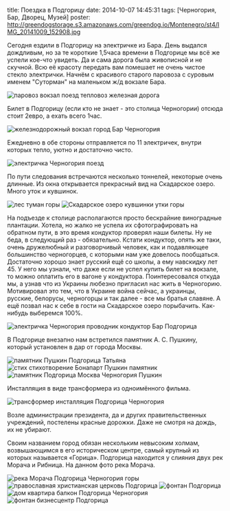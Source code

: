 title: Поездка в Подгорицу
date: 2014-10-07 14:45:31
tags: [Черногория, Бар, Дворец, Музей]
poster: http://greendogstorage.s3.amazonaws.com/greendog.io/Montenegro/st4/IMG_20141009_152908.jpg

Сегодня ездили в Подгорицу на электричке из Бара. День выдался дождливым, но за те короткие 1,5часа времени в Подгорице мы всё же успели кое-что увидеть. Да и сама дорога была живописной и не скучной. Всю её красоту передать вам помешает не очень чистое стекло электрички. Начнём с красивого старого паровоза с суровым именем "Суторман" на маленьком ж/д вокзале Бара.

![паровоз вокзал поезд тепловоз железная дорога](http://greendogstorage.s3.amazonaws.com/greendog.io/Montenegro/st4/IMG_8584.JPG)

Билет в Подгорицу (если кто не знает - это столица Черногории) отсюда стоит 2евро, а ехать всего 1час.

![железнодорожный вокзал город Бар Черногория](http://greendogstorage.s3.amazonaws.com/greendog.io/Montenegro/st4/IMAG1899.jpg)

Ежедневно в обе стороны отправляется по 11 электричек, внутри которых тепло, уютно и достаточно чисто.

![электричка Черногория поезд](http://greendogstorage.s3.amazonaws.com/greendog.io/Montenegro/st4/IMAG1905.jpg)

По пути следования встречаются несколько тоннелей, некоторые очень длинные. Из окна открывается прекрасный вид на Скадарское озеро. Много уток и кувшинок.

![лес туман горы](http://greendogstorage.s3.amazonaws.com/greendog.io/Montenegro/st4/IMG_8615.JPG)
![Скадарское озеро кувшинки утки горы](http://greendogstorage.s3.amazonaws.com/greendog.io/Montenegro/st4/IMG_8616.JPG)

На подъезде к столице располагаются просто бескрайние виноградные плантации. Хотела, но жалко не успела их сфотографировать на обратном пути, в это время кондуктор проверял наши билеты. Ну не беда, в следующий раз - обязательно. Кстати кондуктор, опять же таки, очень дружелюбный и разговорчивый человек, как и подавляющее большинство черногорцев, с которыми нам уже довелось пообщаться. Достаточно хорошо знает русский ещё со школы, а ему навскидку лет 45. У него мы узнали, что даже если не успел купить билет на вокзале, то можно оплатить его в вагоне у кондуктора. Поинтересовался откуда мы, а узнав что из Украины любезно пригласил нас жить в Черногорию. Мотивировал это тем, что в Украине война сейчас, а украинцы, русские, белорусы, черногорцы и так далее - все мы братья славяне. А ещё позвал нас к себе в гости на Скадарское озеро порыбачить. Как-нибудь выберемся 100%.

![электричка Черногория проводник кондуктор Бар Подгорица](http://greendogstorage.s3.amazonaws.com/greendog.io/Montenegro/st4/IMG_20141006_134914.jpg)

В Подгорице внезапно нам встретился памятник А. С. Пушкину, который установлен в дар от города Москвы.

![памятник Пушкин Подгорица Татьяна](http://greendogstorage.s3.amazonaws.com/greendog.io/Montenegro/st4/IMG_20141006_114428.jpg)
![стих стихотворение Бонапарт Пушкин памятник](http://greendogstorage.s3.amazonaws.com/greendog.io/Montenegro/st4/IMAG1903.jpg)
![памятник Подгорица Москва Черногория Пушкин](http://greendogstorage.s3.amazonaws.com/greendog.io/Montenegro/st4/IMAG1904.jpg)

Инсталляция в виде трансформера из одноимённого фильма.

![трансформер инсталляция Подгорица Черногория](http://greendogstorage.s3.amazonaws.com/greendog.io/Montenegro/st4/IMG_20141006_114035.jpg)

Возле администрации президента, да и других правительственных учреждений, постелены красные дорожки. Даже не смотря на дождь, их не убирают.

Своим названием город обязан нескольким невысоким холмам, возвышающимся в его историческом центре, самый крупный из которых называется «Горица». Подгорица находится у слияния двух рек Морача и Рибница. На данном фото река Морача.

![река Морача Подгорица Черногория горы](http://greendogstorage.s3.amazonaws.com/greendog.io/Montenegro/st4/IMG_20141009_152908.jpg)
![православная христианская церковь Подгорица](http://greendogstorage.s3.amazonaws.com/greendog.io/Montenegro/st4/IMG_20141008_154154.jpg)
![фонтан Подгорица](http://greendogstorage.s3.amazonaws.com/greendog.io/Montenegro/st4/IMG_20141008_161120.jpg)
![дом квартира балкон Подгорица Черногория](http://greendogstorage.s3.amazonaws.com/greendog.io/Montenegro/st4/IMG_20141006_112934.jpg)
![фонтан бизнесцентр Подгорица](http://greendogstorage.s3.amazonaws.com/greendog.io/Montenegro/st4/IMG_20141009_154141.jpg)
